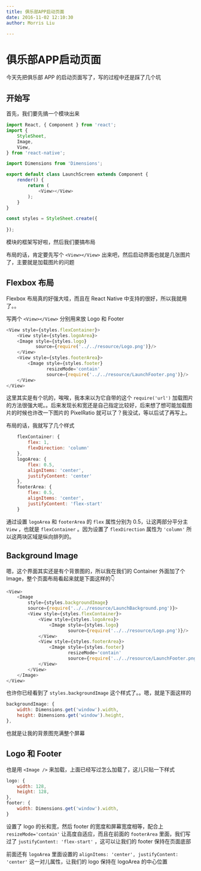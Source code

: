 ```yaml
---
title: 俱乐部APP启动页面
date: 2016-11-02 12:10:30
author: Morris Liu

---
```


# 俱乐部APP启动页面

今天先把俱乐部 APP 的启动页面写了，写的过程中还是踩了几个坑

<!-- more -->

## 开始写

首先，我们要先搞一个模块出来

``` javascript
import React, { Component } from 'react';
import {
    StyleSheet,
    Image,
    View,
} from 'react-native';

import Dimensions from 'Dimensions';

export default class LaunchScreen extends Component {
    render() {
        return (
            <View></View>
        );
    }
}

const styles = StyleSheet.create({
    
});
```

模块的框架写好啦，然后我们要搞布局

布局的话，肯定要先写个 `<View></View>` 出来吧，然后启动界面也就是几张图片了，主要就是加载图片的问题

## Flexbox 布局

Flexbox 布局真的好强大哇，而且在 React Native 中支持的很好，所以我就用了。。

写两个 `<View></View>` 分别用来放 Logo 和 Footer

``` javascript
<View style={styles.flexContainer}>
	<View style={styles.logoArea}>
    <Image style={styles.logo}
           source={require('../../resource/Logo.png')}/>
    </View>
    <View style={styles.footerArea}>
    	<Image style={styles.footer}
        	   resizeMode='contain'
        	   source={require('../../resource/LaunchFooter.png')}/>
    </View>
</View>
```

这里其实是有个坑的，唉唉，我本来以为它自带的这个 `require('url')` 加载图片的方法很强大呢。。后来发现长和宽还是自己指定比较好，后来想了想可能加载图片的时候也许改一下图片的 PixelRatio 就可以了？我没试，等以后试了再写上。

布局的话，我就写了几个样式

``` javascript
    flexContainer: {
        flex: 1,
        flexDirection: 'column'
    },
    logoArea: {
        flex: 0.5,
        alignItems: 'center',
        justifyContent: 'center'
    },
    footerArea: {
        flex: 0.5,
        alignItems: 'center',
        justifyContent: 'flex-start'
    }
```

通过设置 `logoArea` 和 `footerArea` 的 `flex` 属性分别为 0.5，让这两部分平分主 `View` ，也就是 `flexContainer` 。因为设置了 `flexDirection` 属性为 `'column'` 所以这两块区域是纵向排列的。

## Background Image

嗯，这个界面其实还是有个背景图的，所以我在我们的 Container 外面加了个 Image，整个页面布局看起来就是下面这样的👇

``` javascript
<View>
    <Image
        style={styles.backgroundImage}
        source={require('../../resource/LaunchBackground.png')}>
        <View style={styles.flexContainer}>
            <View style={styles.logoArea}>
                <Image style={styles.logo}
                       source={require('../../resource/Logo.png')}/>
            </View>
            <View style={styles.footerArea}>
                <Image style={styles.footer}
                       resizeMode='contain'
                       source={require('../../resource/LaunchFooter.png')}/>
            </View>
        </View>
    </Image>
</View>
```

也许你已经看到了 `styles.backgroundImage` 这个样式了。。嗯，就是下面这样的

``` javascript
backgroundImage: {
	width: Dimensions.get('window').width,
    height: Dimensions.get('window').height,
},
```

也就是让我的背景图充满整个屏幕

## Logo 和 Footer

也是用 `<Image />` 来加载，上面已经写过怎么加载了，这儿只贴一下样式

``` javascript
logo: {
  	width: 128,
    height: 128,
},
footer: {
    width: Dimensions.get('window').width,
}
```

设置了 logo 的长和宽，然后 footer 的宽度和屏幕宽度相等，配合上 `resizeMode='contain'` 让高度自适应，而且在前面的 `footerArea` 里面，我们写过了 `justifyContent: 'flex-start'` ，这可以让我们的 footer 保持在页面底部

前面还有 `logoArea` 里面设置的 `alignItems: 'center', justifyContent: 'center'` 这一对儿属性，让我们的 logo 保持在 logoArea 的中心位置
